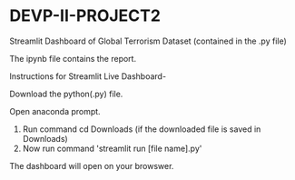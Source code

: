 # DEVP-II-PROJECT2
Streamlit Dashboard of Global Terrorism Dataset (contained in the .py file)

The ipynb file contains the report.

Instructions for Streamlit Live Dashboard-

Download the python(.py) file.

Open anaconda prompt.

1. Run command cd Downloads (if the downloaded file is saved in Downloads)
2. Now run command 'streamlit run [file name].py'

The dashboard will open on your browswer.
